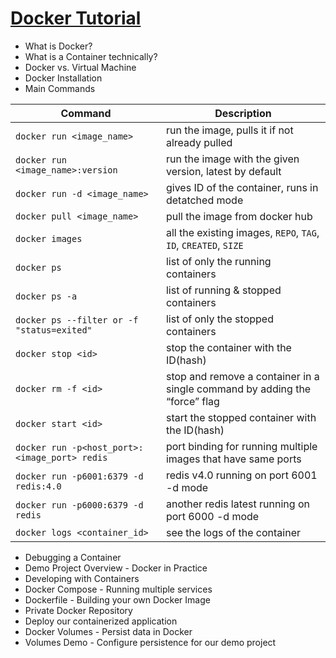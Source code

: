 # [Docker Tutorial](https://www.youtube.com/watch?v=3c-iBn73dDE&t=1s)

* What is Docker? 
* What is a Container technically?
* Docker vs. Virtual Machine
* Docker Installation
* Main Commands

| Command | Description |
| ------- | ----------- |
| `docker run <image_name>` | run the image, pulls it if not already pulled |
| `docker run <image_name>:version` | run the image with the given version, latest by default |
| `docker run -d <image_name>` | gives ID of the container, runs in detatched mode |
| `docker pull <image_name>` | pull the image from docker hub |
| `docker images` | all the existing images, `REPO`, `TAG`, `ID`, `CREATED`, `SIZE` |
| `docker ps` | list of only the running containers |
| `docker ps -a` | list of running & stopped containers |
| `docker ps --filter or -f "status=exited"` | list of only the stopped containers |
| `docker stop <id>`| stop the container with the ID(hash) |
| `docker rm -f <id>` | stop and remove a container in a single command by adding the “force” flag |
| `docker start <id>` | start the stopped container with the ID(hash) |
| `docker run -p<host_port>:<image_port> redis` | port binding for running multiple images that have same ports |
| `docker run -p6001:6379 -d redis:4.0` | redis v4.0 running on port 6001 -d mode |
| `docker run -p6000:6379 -d redis` | another redis latest running on port 6000 -d mode |
| `docker logs <container_id>` | see the logs of the container |

* Debugging a Container
* Demo Project Overview - Docker in Practice
* Developing with Containers
* Docker Compose - Running multiple services
* Dockerfile - Building your own Docker Image
* Private Docker Repository
* Deploy our containerized application
* Docker Volumes - Persist data in Docker
* Volumes Demo - Configure persistence for our demo project
